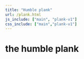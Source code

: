 ```yaml
---
title: "Humble plank"
url: /plank.html
js_include: ["main", "plank-v1"]
css_include: ["main","plank-v1"]
---
```

# the humble plank
